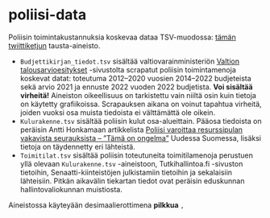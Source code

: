 # poliisi-data
Poliisin toimintakustannuksia koskevaa dataa TSV-muodossa: [tämän twiittiketjun](https://twitter.com/koponenhilden/status/1444722955481755652) tausta-aineisto.

* `Budjettikirjan_tiedot.tsv` sisältää valtiovarainministeriön [Valtion talousarvioesitykset](https://budjetti.vm.fi/) -sivustolta scrapatut poliisin toimintamenoja koskevat datat: toteutuma 2012–2020 vuosien 2014–2022 budjeteista sekä arvio 2021 ja ennuste 2022 vuoden 2022 budjetista. **Voi sisältää virheitä!** Aineiston oikeellisuus on tarkistettu vain niiltä osin kuin tietoja on käytetty grafiikoissa. Scrapauksen aikana on voinut tapahtua virheitä, joiden vuoksi osa muista tiedoista ei välttämättä ole oikein.
* `Kulurakenne.tsv` sisältää poliisin kulut osa-alueittain. Pääosa tiedoista on peräisin Antti Honkamaan artikkelista [Poliisi varoittaa resurssipulan vakavista seurauksista – ”Tämä on ongelma”](https://www.uusisuomi.fi/uutiset/us/0a3746d6-0143-4838-ac55-92d1c6e3f148?ref=ampparit:b60a) Uudessa Suomessa, lisäksi tietoja on täydennetty eri lähteistä.
* `Toimitilat.tsv` sisältää poliisin toteutuneita toimitilamenoja perustuen yllä olevaan `Kulurakenne.tsv` -aineistoon, Tutkihallintoa.fi -sivuston tietoihin, Senaatti-kiinteistöjen julkistamiin tietoihin ja sekalaisiin lähteisiin. Pitkän aikavälin tiekartan tiedot ovat peräisin eduskunnan hallintovaliokunnan muistiosta.

Aineistossa käyteyään desimaalierottimena **pilkkua** `,`
